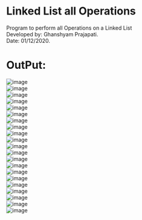 # Linked List all Operations

Program to perform all Operations on a Linked List<br/>
Developed by: Ghanshyam Prajapati.<br/>
Date: 01/12/2020.<br/>

# OutPut:<br/>

![image](Ll1.png) <br/>
![image](Ll2.png) <br/>
![image](Ll3.png) <br/>
![image](Ll4.png) <br/>
![image](Ll5.png) <br/>
![image](Ll6.png) <br/>
![image](Ll7.png) <br/>
![image](Ll8.png) <br/>
![image](Ll9.png) <br/>
![image](Ll10.png) <br/>
![image](Ll11.png) <br/>
![image](Ll12.png) <br/>
![image](Ll13.png) <br/>
![image](Ll14.png) <br/>
![image](Ll15.png) <br/>
![image](Ll16.png) <br/>
![image](Ll17.png) <br/>
![image](Ll18.png) <br/>
![image](Ll19.png) <br/>
![image](Ll20.png) <br/>
![image](Ll21.png) <br/>
